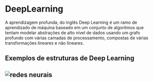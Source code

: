 <h1>DeepLearning</h1>

A aprendizagem profunda, do inglês Deep Learning é um ramo de aprendizado de máquina baseado em um conjunto de algoritmos que tentam modelar abstrações de alto nível de dados usando um grafo profundo com várias camadas de processamento, compostas de várias transformações lineares e não lineares.

<h2>Exemplos de estruturas de Deep Learning<h2>
  
![redes neurais](https://user-images.githubusercontent.com/19534807/64923637-06381500-d7b2-11e9-94bf-544200a66f44.png)
